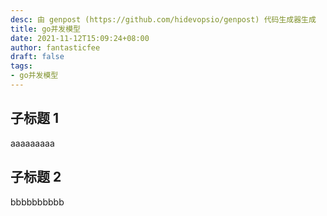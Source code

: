```yaml
---
desc: 由 genpost (https://github.com/hidevopsio/genpost) 代码生成器生成
title: go并发模型
date: 2021-11-12T15:09:24+08:00
author: fantasticfee
draft: false
tags:
- go并发模型
---
```


## 子标题 1

aaaaaaaaa

## 子标题 2

bbbbbbbbbb

